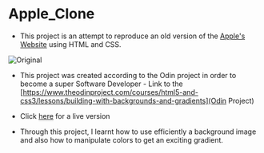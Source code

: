 # Apple_Clone

- This project is an attempt to reproduce an old version of the [Apple's Website](https://web.archive.org/web/20140301004610/http://www.apple.com/) using HTML and CSS.

![Original](https://user-images.githubusercontent.com/36057474/63733852-eb891500-c871-11e9-9989-2de9092b3fc5.png)

- This project was created according to the Odin project in order to become a super Software Developer - Link to the [https://www.theodinproject.com/courses/html5-and-css3/lessons/building-with-backgrounds-and-gradients](Odin Project)

- Click [here](https://raw.githack.com/ndjerrou/Apple_Clone/dev/index.html) for a live version

- Through this project, I learnt how to use efficiently a background image and also how to manipulate colors to get an exciting gradient.
